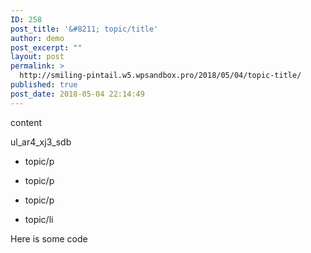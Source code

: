 ```yaml
---
ID: 258
post_title: '&#8211; topic/title'
author: demo
post_excerpt: ""
layout: post
permalink: >
  http://smiling-pintail.w5.wpsandbox.pro/2018/05/04/topic-title/
published: true
post_date: 2018-05-04 22:14:49
---
```



content

ul_ar4_xj3_sdb

- topic/p

- topic/p

- topic/p



- topic/li

Here is some code